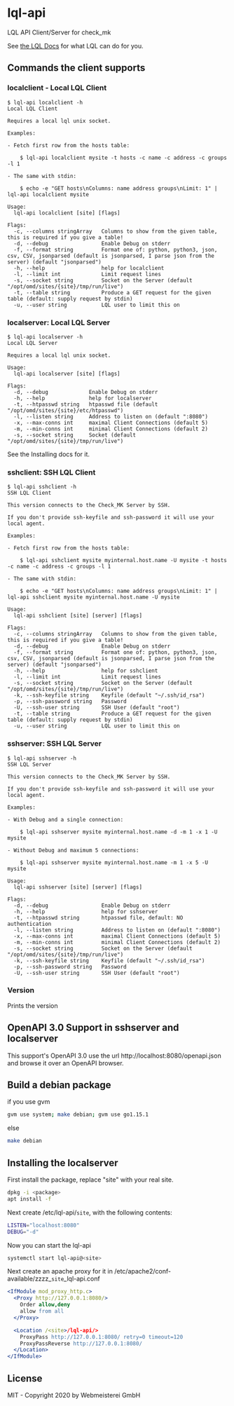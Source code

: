 # lql-api

LQL API Client/Server for check_mk

See [the LQL Docs](https://checkmk.com/cms_livestatus.html) for what LQL can do for you.

## Commands the client supports

### localclient - Local LQL Client

```
$ lql-api localclient -h
Local LQL Client

Requires a local lql unix socket.

Examples:

- Fetch first row from the hosts table:

    $ lql-api localclient mysite -t hosts -c name -c address -c groups -l 1

- The same with stdin:

    $ echo -e "GET hosts\nColumns: name address groups\nLimit: 1" | lql-api localclient mysite

Usage:
  lql-api localclient [site] [flags]

Flags:
  -c, --columns stringArray   Columns to show from the given table, this is required if you give a table!
  -d, --debug                 Enable Debug on stderr
  -f, --format string         Format one of: python, python3, json, csv, CSV, jsonparsed (default is jsonparsed, I parse json from the server) (default "jsonparsed")
  -h, --help                  help for localclient
  -l, --limit int             Limit request lines
  -s, --socket string         Socket on the Server (default "/opt/omd/sites/{site}/tmp/run/live")
  -t, --table string          Produce a GET request for the given table (default: supply request by stdin)
  -u, --user string           LQL user to limit this on
```

### localserver: Local LQL Server

```
$ lql-api localserver -h
Local LQL Server

Requires a local lql unix socket.

Usage:
  lql-api localserver [site] [flags]

Flags:
  -d, --debug             Enable Debug on stderr
  -h, --help              help for localserver
  -t, --htpasswd string   htpasswd file (default "/opt/omd/sites/{site}/etc/htpasswd")
  -l, --listen string     Address to listen on (default ":8080")
  -x, --max-conns int     maximal Client Connections (default 5)
  -m, --min-conns int     minimal Client Connections (default 2)
  -s, --socket string     Socket (default "/opt/omd/sites/{site}/tmp/run/live")
```

See the Installing docs for it.

### sshclient: SSH LQL Client

```
$ lql-api sshclient -h
SSH LQL Client

This version connects to the Check_MK Server by SSH.

If you don't provide ssh-keyfile and ssh-password it will use your local agent.

Examples:

- Fetch first row from the hosts table:

    $ lql-api sshclient mysite myinternal.host.name -U mysite -t hosts -c name -c address -c groups -l 1

- The same with stdin:

    $ echo -e "GET hosts\nColumns: name address groups\nLimit: 1" | lql-api sshclient mysite myinternal.host.name -U mysite

Usage:
  lql-api sshclient [site] [server] [flags]

Flags:
  -c, --columns stringArray   Columns to show from the given table, this is required if you give a table!
  -d, --debug                 Enable Debug on stderr
  -f, --format string         Format one of: python, python3, json, csv, CSV, jsonparsed (default is jsonparsed, I parse json from the server) (default "jsonparsed")
  -h, --help                  help for sshclient
  -l, --limit int             Limit request lines
  -s, --socket string         Socket on the Server (default "/opt/omd/sites/{site}/tmp/run/live")
  -k, --ssh-keyfile string    Keyfile (default "~/.ssh/id_rsa")
  -p, --ssh-password string   Password
  -U, --ssh-user string       SSH User (default "root")
  -t, --table string          Produce a GET request for the given table (default: supply request by stdin)
  -u, --user string           LQL user to limit this on
```

### sshserver: SSH LQL Server

```
$ lql-api sshserver -h
SSH LQL Server

This version connects to the Check_MK Server by SSH.

If you don't provide ssh-keyfile and ssh-password it will use your local agent.

Examples:

- With Debug and a single connection:

    $ lql-api sshserver mysite myinternal.host.name -d -m 1 -x 1 -U mysite

- Without Debug and maximum 5 connections:

    $ lql-api sshserver mysite myinternal.host.name -m 1 -x 5 -U mysite

Usage:
  lql-api sshserver [site] [server] [flags]

Flags:
  -d, --debug                 Enable Debug on stderr
  -h, --help                  help for sshserver
  -t, --htpasswd string       htpasswd file, default: NO authentication
  -l, --listen string         Address to listen on (default ":8080")
  -x, --max-conns int         maximal Client Connections (default 5)
  -m, --min-conns int         minimal Client Connections (default 2)
  -s, --socket string         Socket on the Server (default "/opt/omd/sites/{site}/tmp/run/live")
  -k, --ssh-keyfile string    Keyfile (default "~/.ssh/id_rsa")
  -p, --ssh-password string   Password
  -U, --ssh-user string       SSH User (default "root")
```

### Version

Prints the version

## OpenAPI 3.0 Support in sshserver and localserver

This support's OpenAPI 3.0 use the url http://localhost:8080/openapi.json and browse it over an OpenAPI browser.

## Build a debian package

if you use gvm

```bash
gvm use system; make debian; gvm use go1.15.1
```

else

```bash
make debian
```

## Installing the **localserver**

First install the package, replace "site" with your real site.

```bash
dpkg -i <package>
apt install -f
```

Next create /etc/lql-api/`site`, with the following contents:

```bash
LISTEN="localhost:8080"
DEBUG="-d"
```

Now you can start the lql-api

```bash
systemctl start lql-api@<site>
```

Next create an apache proxy for it in /etc/apache2/conf-available/zzzz_`site`_lql-api.conf

```apache
<IfModule mod_proxy_http.c>
  <Proxy http://127.0.0.1:8080/>
    Order allow,deny
    allow from all
  </Proxy>

  <Location /<site>/lql-api/>
    ProxyPass http://127.0.0.1:8080/ retry=0 timeout=120
    ProxyPassReverse http://127.0.0.1:8080/
  </Location>
</IfModule>
```

## License

MIT - Copyright 2020 by Webmeisterei GmbH
